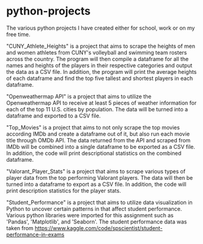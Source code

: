 # python-projects
The various python projects I have created either for school, work or on my free time.

"CUNY_Athlete_Heights" 
is a project that aims to scrape the heights of men and women athletes from CUNY's volleyball and swimming team rosters across the country. The program will then compile a dataframe for all the names and heights of the players in their respective categories and output the data as a CSV file. In addition, the program will print the average heights of each dataframe and find the top five tallest and shortest players in each dataframe.

"Openweathermap API"
is a project that aims to utilize the Openweathermap API to receive at least 5 pieces of weather information for each of the top 11 U.S. cities by population. The data will be turned into a dataframe and exported to a CSV file.

"Top_Movies"
is a project that aims to not only scrape the top movies according IMDb and create a dataframe out of it, but also run each movie title through OMDb API. The data returned from the API and scraped from IMDb will be combined into a single dataframe to be exported as a CSV file. In addition, the code will print descriptional statistics on the combined dataframe.

"Valorant_Player_Stats"
is a project that aims to scrape various types of player data from the top performing Valorant players. The data will then be turned into a dataframe to export as a CSV file. In addition, the code will print description statistics for the player stats.

"Student_Performance"
is a project that aims to utilize data visualization in Python to uncover certain patterns in that affect student performance. Various python libraries were imported for this assignment such as 'Pandas', 'Matplotlib', and 'Seaborn'. The student performance data was taken from https://www.kaggle.com/code/spscientist/student-performance-in-exams
